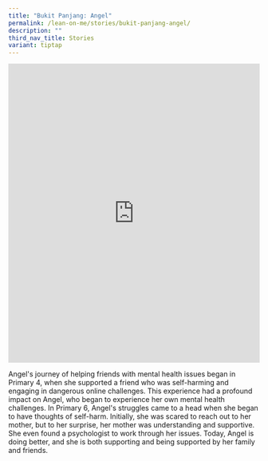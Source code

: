 ```yaml
---
title: "Bukit Panjang: Angel"
permalink: /lean-on-me/stories/bukit-panjang-angel/
description: ""
third_nav_title: Stories
variant: tiptap
---
```

<iframe allowfullscreen="" allow="accelerometer; autoplay; clipboard-write; encrypted-media; gyroscope; picture-in-picture; web-share" frameborder="0" title="YouTube video player" src="https://www.youtube.com/embed/LdXCYLzsDMg" height="600" width="100%"></iframe>

Angel's journey of helping friends with mental health issues began in Primary 4, when she supported a friend who was self-harming and engaging in dangerous online challenges. This experience had a profound impact on Angel, who began to experience her own mental health challenges. In Primary 6, Angel's struggles came to a head when she began to have thoughts of self-harm. Initially, she was scared to reach out to her mother, but to her surprise, her mother was understanding and supportive. She even found a psychologist to work through her issues. Today, Angel is doing better, and she is both supporting and being supported by her family and friends.
